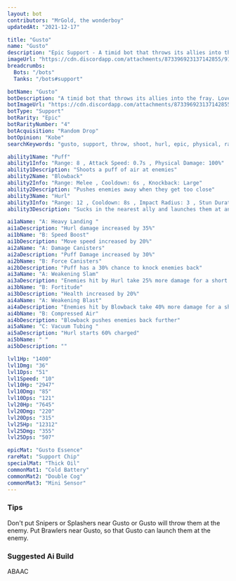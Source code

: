 ```yaml
---
layout: bot
contributors: "MrGold, the wonderboy"
updatedAt: "2021-12-17"

title: "Gusto"
name: "Gusto"
description: "Epic Support - A timid bot that throws its allies into the fray. Loves to go bowling."
imageUrl: "https://cdn.discordapp.com/attachments/873396923137142855/912341631666106448/1637589480024.png"
breadcrumbs:
  Bots: "/bots"
  Tanks: "/bots#support"

botName: "Gusto"
botDescription: "A timid bot that throws its allies into the fray. Loves to go bowling."
botImageUrl: "https://cdn.discordapp.com/attachments/873396923137142855/912341631666106448/1637589480024.png"
botType: "Support"
botRarity: "Epic"
botRarityNumber: "4"
botAcquisition: "Random Drop"
botOpinion: "Kobe"
searchKeywords: "gusto, support, throw, shoot, hurl, epic, physical, ranged"

ability1Name: "Puff"
ability1Info: "Range: 8 , Attack Speed: 0.7s , Physical Damage: 100%"
ability1Description: "Shoots a puff of air at enemies"
ability2Name: "Blowback"
ability2Info: "Range: Melee , Cooldown: 6s , Knockback: Large"
ability2Description: "Pushes enemies away when they get too close"
ability3Name: "Hurl"
ability3Info: "Range: 12 , Cooldown: 8s , Impact Radius: 3 , Stun Duration: 1.75s , Physical Damage: 501%"
ability3Description: "Sucks in the nearest ally and launches them at an enemy, stunning and damaging all enemies in the area."

ai1aName: "A: Heavy Landing "
ai1aDescription: "Hurl damage increased by 35%"
ai1bName: "B: Speed Boost"
ai1bDescription: "Move speed increased by 20%"
ai2aName: "A: Damage Canisters"
ai2aDescription: "Puff Damage increased by 30%"
ai2bName: "B: Force Canisters"
ai2bDescription: "Puff has a 30% chance to knock enemies back"
ai3aName: "A: Weakening Slam"
ai3aDescription: "Enemies hit by Hurl take 25% more damage for a short time"
ai3bName: "B: Fortitude"
ai3bDescription: "Health increased by 20%"
ai4aName: "A: Weakening Blast"
ai4aDescription: "Enemies hit by Blowback take 40% more damage for a short time"
ai4bName: "B: Compressed Air"
ai4bDescription: "Blowback pushes enemies back further"
ai5aName: "C: Vacuum Tubing "
ai5aDescription: "Hurl starts 60% charged"
ai5bName: " "
ai5bDescription: ""

lvl1Hp: "1400"
lvl1Dmg: "36"
lvl1Dps: "51"
lvl1Speed: "10"
lvl10Hp: "2947"
lvl10Dmg: "85"
lvl10Dps: "121"
lvl20Hp: "7645"
lvl20Dmg: "220"
lvl20Dps: "315"
lvl25Hp: "12312"
lvl25Dmg: "355"
lvl25Dps: "507"

epicMat: "Gusto Essence"
rareMat: "Support Chip"
specialMat: "Thick Oil"
commonMat1: "Cold Battery"
commonMat2: "Double Cog"
commonMat3: "Mini Sensor"
---
```


### Tips
Don't put Snipers or Splashers near Gusto or Gusto will throw them at the enemy.
Put Brawlers near Gusto, so that Gusto can launch them at the enemy.

### Suggested Ai Build
ABAAC
